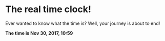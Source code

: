 # The real time clock!

Ever wanted to know what the time is? Well, your journey is about to end!

**The time is Nov 30, 2017, 10:59**